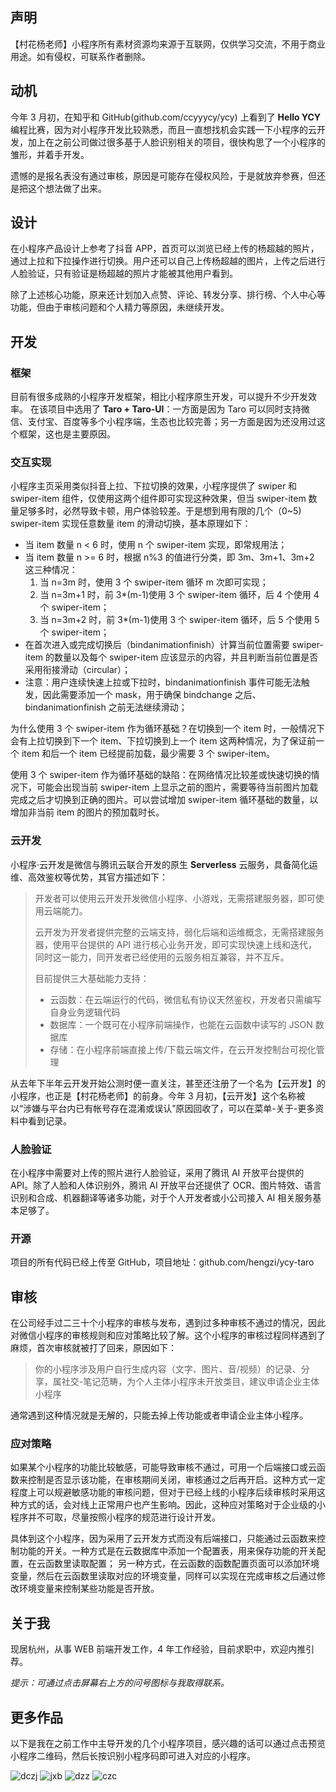 ## 声明

【村花杨老师】小程序所有素材资源均来源于互联网，仅供学习交流，不用于商业用途。如有侵权，可联系作者删除。

## 动机

今年 3 月初，在知乎和 GitHub(github.com/ccyyycy/ycy) 上看到了 **Hello YCY** 编程比赛，因为对小程序开发比较熟悉，而且一直想找机会实践一下小程序的云开发，加上在之前公司做过很多基于人脸识别相关的项目，很快构思了一个小程序的雏形，并着手开发。

遗憾的是报名表没有通过审核，原因是可能存在侵权风险，于是就放弃参赛，但还是把这个想法做了出来。

## 设计

在小程序产品设计上参考了抖音 APP，首页可以浏览已经上传的杨超越的照片，通过上拉和下拉操作进行切换。用户还可以自己上传杨超越的图片，上传之后进行人脸验证，只有验证是杨超越的照片才能被其他用户看到。

除了上述核心功能，原来还计划加入点赞、评论、转发分享、排行榜、个人中心等功能，但由于审核问题和个人精力等原因，未继续开发。

## 开发

### 框架

目前有很多成熟的小程序开发框架，相比小程序原生开发，可以提升不少开发效率。
在该项目中选用了 **Taro + Taro-UI**：一方面是因为 Taro 可以同时支持微信、支付宝、百度等多个小程序端，生态也比较完善；另一方面是因为还没用过这个框架，这也是主要原因。

### 交互实现

小程序主页采用类似抖音上拉、下拉切换的效果，小程序提供了 swiper 和 swiper-item 组件，仅使用这两个组件即可实现这种效果，但当 swiper-item 数量足够多时，必然导致卡顿，用户体验较差。于是想到用有限的几个（0~5) swiper-item 实现任意数量 item 的滑动切换，基本原理如下：

- 当 item 数量 n < 6 时，使用 n 个 swiper-item 实现，即常规用法；
- 当 item 数量 n >= 6 时，根据 n%3 的值进行分类，即 3m、3m+1、3m+2 这三种情况：
  1. 当 n=3m 时，使用 3 个 swiper-item 循环 m 次即可实现；
  2. 当 n=3m+1 时，前 3\*(m-1)使用 3 个 swiper-item 循环，后 4 个使用 4 个 swiper-item；
  3. 当 n=3m+2 时，前 3\*(m-1)使用 3 个 swiper-item 循环，后 5 个使用 5 个 swiper-item；
- 在首次进入或完成切换后（bindanimationfinish）计算当前位置需要 swiper-item 的数量以及每个 swiper-item 应该显示的内容，并且判断当前位置是否采用衔接滑动（circular）；
- 注意：用户连续快速上拉或下拉时，bindanimationfinish 事件可能无法触发，因此需要添加一个 mask，用于确保 bindchange 之后、bindanimationfinish 之前无法继续滑动；

为什么使用 3 个 swiper-item 作为循环基础？在切换到一个 item 时，一般情况下会有上拉切换到下一个 item、下拉切换到上一个 item 这两种情况，为了保证前一个 item 和后一个 item 已经提前加载，最少需要 3 个 swiper-item。

使用 3 个 swiper-item 作为循环基础的缺陷：在网络情况比较差或快速切换的情况下，可能会出现当前 swiper-item 上显示之前的图片，需要等待当前图片加载完成之后才切换到正确的图片。可以尝试增加 swiper-item 循环基础的数量，以增加非当前 item 的图片的预加载时长。

### 云开发

小程序·云开发是微信与腾讯云联合开发的原生 **Serverless** 云服务，具备简化运维、高效鉴权等优势，其官方描述如下：

> 开发者可以使用云开发开发微信小程序、小游戏，无需搭建服务器，即可使用云端能力。
>
> 云开发为开发者提供完整的云端支持，弱化后端和运维概念，无需搭建服务器，使用平台提供的 API 进行核心业务开发，即可实现快速上线和迭代，同时这一能力，同开发者已经使用的云服务相互兼容，并不互斥。
>
> 目前提供三大基础能力支持：
>
> - 云函数：在云端运行的代码，微信私有协议天然鉴权，开发者只需编写自身业务逻辑代码
> - 数据库：一个既可在小程序前端操作，也能在云函数中读写的 JSON 数据库
> - 存储：在小程序前端直接上传/下载云端文件，在云开发控制台可视化管理

从去年下半年云开发开始公测时便一直关注，甚至还注册了一个名为【云开发】的小程序，也正是【村花杨老师】的前身。今年 3 月初，【云开发】这个名称被以“涉嫌与平台内已有帐号存在混淆或误认”原因回收了，可以在菜单-关于-更多资料中看到记录。

### 人脸验证

在小程序中需要对上传的照片进行人脸验证，采用了腾讯 AI 开放平台提供的 API。除了人脸和人体识别外，腾讯 AI 开放平台还提供了 OCR、图片特效、语言识别和合成、机器翻译等诸多功能，对于个人开发者或小公司接入 AI 相关服务基本足够了。

### 开源

项目的所有代码已经上传至 GitHub，项目地址：github.com/hengzi/ycy-taro

## 审核

在公司经手过二三十个小程序的审核与发布，遇到过多种审核不通过的情况，因此对微信小程序的审核规则和应对策略比较了解。这个小程序的审核过程同样遇到了麻烦，首次审核就被打了回来，原因如下：

> 你的小程序涉及用户自行生成内容（文字、图片、音/视频）的记录、分享，属社交-笔记范畴，为个人主体小程序未开放类目，建议申请企业主体小程序

通常遇到这种情况就是无解的，只能去掉上传功能或者申请企业主体小程序。

### 应对策略

如果某个小程序的功能比较敏感，可能导致审核不通过，可用一个后端接口或云函数来控制是否显示该功能，在审核期间关闭，审核通过之后再开启。这种方式一定程度上可以规避敏感功能的审核问题，但对于已经上线的小程序后续审核时采用这种方式的话，会对线上正常用户也产生影响。因此，这种应对策略对于企业级的小程序并不可取，尽量按照小程序的规范进行设计开发。

具体到这个小程序，因为采用了云开发方式而没有后端接口，只能通过云函数来控制功能的开关。一种方式是在云数据库中添加一个配置表，用来保存功能的开关配置，在云函数里读取配置；
另一种方式，在云函数的函数配置页面可以添加环境变量，然后在云函数里读取对应的环境变量，同样可以实现在完成审核之后通过修改环境变量来控制某些功能是否开放。

## 关于我

现居杭州，从事 WEB 前端开发工作，4 年工作经验，目前求职中，欢迎内推引荐。

_提示：可通过点击屏幕右上方的问号图标与我取得联系。_

## 更多作品

以下是我在之前工作中主导开发的几个小程序项目，感兴趣的话可以通过点击预览小程序二维码，然后长按识别小程序码即可进入对应的小程序。

![dczj](cloud://prod-a10476.7072-prod-a10476/app/dczj.jpeg)
![jxb](cloud://prod-a10476.7072-prod-a10476/app/jxb.jpeg)
![dzz](cloud://prod-a10476.7072-prod-a10476/app/dzz.jpeg)
![czc](cloud://prod-a10476.7072-prod-a10476/app/czc.jpeg)
